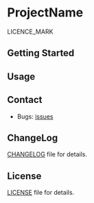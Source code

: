 ProjectName
==========
LICENCE_MARK

## Getting Started


## Usage


## Contact

* Bugs: [issues](https://github.com/aozora00000/ProjectName/issues)


## ChangeLog
[CHANGELOG](CHANGELOG) file for details.


## License

[LICENSE](LICENSE) file for details.